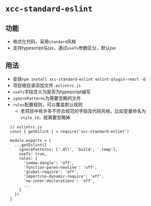# `xcc-standard-eslint`

## 功能

- 格式化代码，采用`standard`风格
- 支持typescript与jsx，通过`useTs`参数区分，默认jsx

## 用法

- 安装`npm install xcc-standard-eslint eslint-plugin-react -D`
- 项目根目录添加文件`.eslintrc.js`
- `useTs`字段含义为是否为typescript编写
- `ignorePatterns`为需要忽略的文件
- `rules`配置规则，可以覆盖默认规则
  - 老项目中有许多不符合规范的字段及代码风格，比如变量命名为`style_id`，就需要忽略掉


```
  // eslintrc.js
  const { getEslint } = require('xcc-standard-eslint')

  module.exports = {
    ...getEslint({
      ignorePatterns: ['.dll', 'build', '.temp'],
      useTs: true,
      rules: {
        'comma-dangle': 'off',
        'function-paren-newline': 'off',
        'global-require': 'off',
        'import/no-dynamic-require': 'off',
        'no-inner-declarations': 'off',
        ...
      }
    })
  }
```
